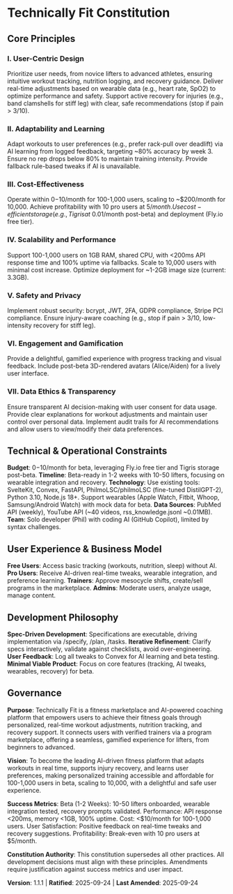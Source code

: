 # Technically Fit Constitution

## Core Principles

### I. User-Centric Design

Prioritize user needs, from novice lifters to advanced athletes, ensuring intuitive workout tracking, nutrition logging, and recovery guidance. Deliver real-time adjustments based on wearable data (e.g., heart rate, SpO2) to optimize performance and safety. Support active recovery for injuries (e.g., band clamshells for stiff leg) with clear, safe recommendations (stop if pain > 3/10).

### II. Adaptability and Learning

Adapt workouts to user preferences (e.g., prefer rack-pull over deadlift) via AI learning from logged feedback, targeting ~80% accuracy by week 3. Ensure no rep drops below 80% to maintain training intensity. Provide fallback rule-based tweaks if AI is unavailable.

### III. Cost-Effectiveness

Operate within $0-$10/month for 100-1,000 users, scaling to ~$200/month for 10,000. Achieve profitability with 10 pro users at $5/month. Use cost-efficient storage (e.g., Tigris at ~$0.01/month post-beta) and deployment (Fly.io free tier).

### IV. Scalability and Performance

Support 100-1,000 users on 1GB RAM, shared CPU, with <200ms API response time and 100% uptime via fallbacks. Scale to 10,000 users with minimal cost increase. Optimize deployment for ~1-2GB image size (current: 3.3GB).

### V. Safety and Privacy

Implement robust security: bcrypt, JWT, 2FA, GDPR compliance, Stripe PCI compliance. Ensure injury-aware coaching (e.g., stop if pain > 3/10, low-intensity recovery for stiff leg).

### VI. Engagement and Gamification

Provide a delightful, gamified experience with progress tracking and visual feedback. Include post-beta 3D-rendered avatars (Alice/Aiden) for a lively user interface.

### VII. Data Ethics & Transparency

Ensure transparent AI decision-making with user consent for data usage. Provide clear explanations for workout adjustments and maintain user control over personal data. Implement audit trails for AI recommendations and allow users to view/modify their data preferences.

## Technical & Operational Constraints

**Budget**: $0-$10/month for beta, leveraging Fly.io free tier and Tigris storage post-beta.
**Timeline**: Beta-ready in 1-2 weeks with 10-50 lifters, focusing on wearable integration and recovery.
**Technology**: Use existing tools: SvelteKit, Convex, FastAPI, PhilmoLSC/philmoLSC (fine-tuned DistilGPT-2), Python 3.10, Node.js 18+. Support wearables (Apple Watch, Fitbit, Whoop, Samsung/Android Watch) with mock data for beta.
**Data Sources**: PubMed API (weekly), YouTube API (~40 videos, rss_knowledge.jsonl ~0.01MB).
**Team**: Solo developer (Phil) with coding AI (GitHub Copilot), limited by syntax challenges.

## User Experience & Business Model

**Free Users**: Access basic tracking (workouts, nutrition, sleep) without AI.
**Pro Users**: Receive AI-driven real-time tweaks, wearable integration, and preference learning.
**Trainers**: Approve mesocycle shifts, create/sell programs in the marketplace.
**Admins**: Moderate users, analyze usage, manage content.

## Development Philosophy

**Spec-Driven Development**: Specifications are executable, driving implementation via /specify, /plan, /tasks.
**Iterative Refinement**: Clarify specs interactively, validate against checklists, avoid over-engineering.
**User Feedback**: Log all tweaks to Convex for AI learning and beta testing.
**Minimal Viable Product**: Focus on core features (tracking, AI tweaks, wearables, recovery) for beta.

## Governance

**Purpose**: Technically Fit is a fitness marketplace and AI-powered coaching platform that empowers users to achieve their fitness goals through personalized, real-time workout adjustments, nutrition tracking, and recovery support. It connects users with verified trainers via a program marketplace, offering a seamless, gamified experience for lifters, from beginners to advanced.

**Vision**: To become the leading AI-driven fitness platform that adapts workouts in real time, supports injury recovery, and learns user preferences, making personalized training accessible and affordable for 100-1,000 users in beta, scaling to 10,000, with a delightful and safe user experience.

**Success Metrics**: Beta (1-2 Weeks): 10-50 lifters onboarded, wearable integration tested, recovery prompts validated. Performance: API response <200ms, memory <1GB, 100% uptime. Cost: <$10/month for 100-1,000 users. User Satisfaction: Positive feedback on real-time tweaks and recovery suggestions. Profitability: Break-even with 10 pro users at $5/month.

**Constitution Authority**: This constitution supersedes all other practices. All development decisions must align with these principles. Amendments require justification against success metrics and user impact.

**Version**: 1.1.1 | **Ratified**: 2025-09-24 | **Last Amended**: 2025-09-24
